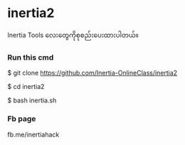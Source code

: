 # inertia2
Inertia Tools လေးတွေကိုစုစည်းပေးထားပါတယ်။

### Run this cmd

$ git clone https://github.com/Inertia-OnlineClass/inertia2

$ cd inertia2

$ bash inertia.sh

### Fb page
fb.me/inertiahack
